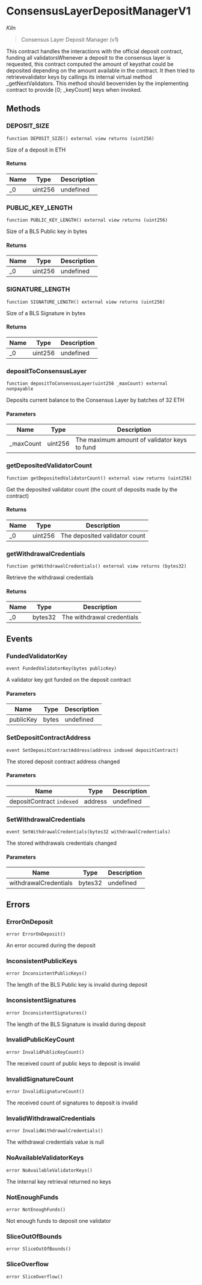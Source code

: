 # ConsensusLayerDepositManagerV1

*Kiln*

> Consensus Layer Deposit Manager (v1)

This contract handles the interactions with the official deposit contract, funding all validatorsWhenever a deposit to the consensus layer is requested, this contract computed the amount of keysthat could be deposited depending on the amount available in the contract. It then tried to retrievevalidator keys by callings its internal virtual method _getNextValidators. This method should beoverriden by the implementing contract to provide [0; _keyCount] keys when invoked.



## Methods

### DEPOSIT_SIZE

```solidity
function DEPOSIT_SIZE() external view returns (uint256)
```

Size of a deposit in ETH




#### Returns

| Name | Type | Description |
|---|---|---|
| _0 | uint256 | undefined |

### PUBLIC_KEY_LENGTH

```solidity
function PUBLIC_KEY_LENGTH() external view returns (uint256)
```

Size of a BLS Public key in bytes




#### Returns

| Name | Type | Description |
|---|---|---|
| _0 | uint256 | undefined |

### SIGNATURE_LENGTH

```solidity
function SIGNATURE_LENGTH() external view returns (uint256)
```

Size of a BLS Signature in bytes




#### Returns

| Name | Type | Description |
|---|---|---|
| _0 | uint256 | undefined |

### depositToConsensusLayer

```solidity
function depositToConsensusLayer(uint256 _maxCount) external nonpayable
```

Deposits current balance to the Consensus Layer by batches of 32 ETH



#### Parameters

| Name | Type | Description |
|---|---|---|
| _maxCount | uint256 | The maximum amount of validator keys to fund |

### getDepositedValidatorCount

```solidity
function getDepositedValidatorCount() external view returns (uint256)
```

Get the deposited validator count (the count of deposits made by the contract)




#### Returns

| Name | Type | Description |
|---|---|---|
| _0 | uint256 | The deposited validator count |

### getWithdrawalCredentials

```solidity
function getWithdrawalCredentials() external view returns (bytes32)
```

Retrieve the withdrawal credentials




#### Returns

| Name | Type | Description |
|---|---|---|
| _0 | bytes32 | The withdrawal credentials |



## Events

### FundedValidatorKey

```solidity
event FundedValidatorKey(bytes publicKey)
```

A validator key got funded on the deposit contract



#### Parameters

| Name | Type | Description |
|---|---|---|
| publicKey  | bytes | undefined |

### SetDepositContractAddress

```solidity
event SetDepositContractAddress(address indexed depositContract)
```

The stored deposit contract address changed



#### Parameters

| Name | Type | Description |
|---|---|---|
| depositContract `indexed` | address | undefined |

### SetWithdrawalCredentials

```solidity
event SetWithdrawalCredentials(bytes32 withdrawalCredentials)
```

The stored withdrawals credentials changed



#### Parameters

| Name | Type | Description |
|---|---|---|
| withdrawalCredentials  | bytes32 | undefined |



## Errors

### ErrorOnDeposit

```solidity
error ErrorOnDeposit()
```

An error occured during the deposit




### InconsistentPublicKeys

```solidity
error InconsistentPublicKeys()
```

The length of the BLS Public key is invalid during deposit




### InconsistentSignatures

```solidity
error InconsistentSignatures()
```

The length of the BLS Signature is invalid during deposit




### InvalidPublicKeyCount

```solidity
error InvalidPublicKeyCount()
```

The received count of public keys to deposit is invalid




### InvalidSignatureCount

```solidity
error InvalidSignatureCount()
```

The received count of signatures to deposit is invalid




### InvalidWithdrawalCredentials

```solidity
error InvalidWithdrawalCredentials()
```

The withdrawal credentials value is null




### NoAvailableValidatorKeys

```solidity
error NoAvailableValidatorKeys()
```

The internal key retrieval returned no keys




### NotEnoughFunds

```solidity
error NotEnoughFunds()
```

Not enough funds to deposit one validator




### SliceOutOfBounds

```solidity
error SliceOutOfBounds()
```






### SliceOverflow

```solidity
error SliceOverflow()
```








